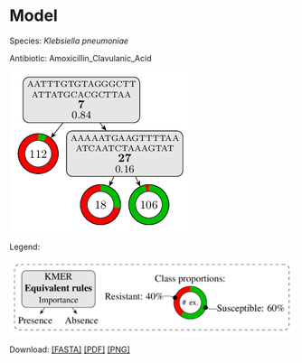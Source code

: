 
# Model

Species: *Klebsiella pneumoniae*

Antibiotic: Amoxicillin_Clavulanic_Acid

<a href="./model.pdf"><img src="./model.png" /></a>

Legend:

<a href="../../../legend.pdf"><img src="../../../legend.png" /></a>

Download: [[FASTA]](./model.fasta) [[PDF]](./model.pdf) [[PNG]](./model.png)

